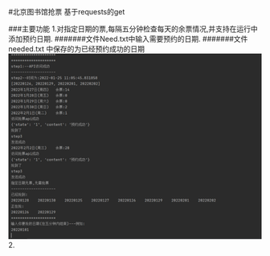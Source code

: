 #北京图书馆抢票
基于requests的get

###主要功能
1.对指定日期的票,每隔五分钟检查每天的余票情况,并支持在运行中添加预约日期.
#######文件Need.txt中输入需要预约的日期.
#######文件needed.txt 中保存的为已经预约成功的日期
<img src=运行截图.png alt="">
2.